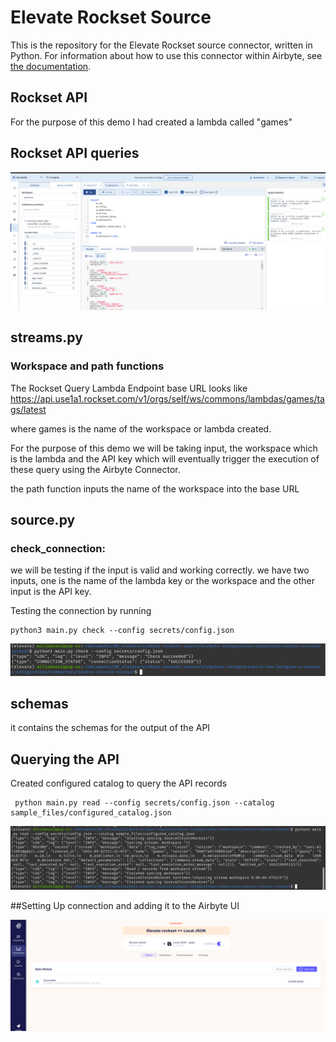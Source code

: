 # Elevate Rockset Source

This is the repository for the Elevate Rockset source connector, written in Python.
For information about how to use this connector within Airbyte, see [the documentation](https://docs.airbyte.io/integrations/sources/elevate-rockset).


## Rockset API
For the purpose of this demo I had created a lambda called "games"

## Rockset API queries
![alt text](https://raw.githubusercontent.com/milind-soni/source-elevate-rockset/main/Screenshot%20from%202022-09-03%2005-38-56.png)


## streams.py
### Workspace and path functions
The Rockset Query Lambda Endpoint base URL looks like https://api.use1a1.rockset.com/v1/orgs/self/ws/commons/lambdas/games/tags/latest

where games is the name of the workspace or lambda created.

For the purpose of this demo we will be taking input, the workspace which is the lambda and the API key which will eventually trigger the execution of these query using the Airbyte Connector.

the path function inputs the name of the workspace into the base URL 

## source.py

### check_connection:
we will be testing if the input is valid and working correctly. we have two inputs, one is the name of the lambda key or the workspace and the other input is the API key.

Testing the connection by running 
```
python3 main.py check --config secrets/config.json

```
![Connection Successful](https://raw.githubusercontent.com/milind-soni/source-elevate-rockset/main/Screenshot%20from%202022-09-03%2019-57-03.png)

## schemas 
it contains the schemas for the output of the API

## Querying the API 

Created configured catalog to query the API records 
```
 python main.py read --config secrets/config.json --catalog sample_files/configured_catalog.json

```

![Querying API](https://raw.githubusercontent.com/milind-soni/source-elevate-rockset/main/Screenshot%20from%202022-09-04%2019-18-06.png)

##Setting Up connection and adding it to the Airbyte UI

![Setting up Connection](https://raw.githubusercontent.com/milind-soni/source-elevate-rockset/main/Screenshot%20from%202022-09-05%2015-59-05.png)
